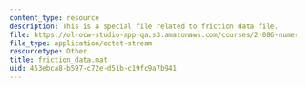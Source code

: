 ```yaml
---
content_type: resource
description: This is a special file related to friction data file.
file: https://ol-ocw-studio-app-qa.s3.amazonaws.com/courses/2-086-numerical-computation-for-mechanical-engineers-spring-2013/453ebca8b597c72ed51bc19fc9a7b941_friction_data.mat
file_type: application/octet-stream
resourcetype: Other
title: friction_data.mat
uid: 453ebca8-b597-c72e-d51b-c19fc9a7b941
---
```

